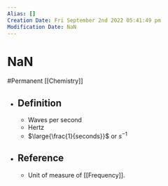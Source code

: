 ```yaml
---
Alias: []
Creation Date: Fri September 2nd 2022 05:41:49 pm 
Modification Date: NaN
---
```

# NaN
#Permanent [[Chemistry]]

- ## Definition
	- Waves per second
	- Hertz
	- $\large{\frac{1}{seconds}}$ or $s^{-1}$
- ## Reference
	- Unit of measure of [[Frequency]].